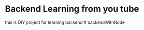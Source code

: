 # Backend Learning from you tube
this is DIY project for learning backend
#   b a c k e n d W i t h N o d e  
 